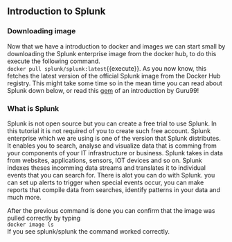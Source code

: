 ## Introduction to Splunk
### Downloading image
Now that we have a introduction to docker and images we can start small by downloading the Splunk enterprise image from the docker hub, to do this execute the following command.  
`docker pull splunk/splunk:latest`{{execute}}. As you now know, this fetches the latest version of the official Splunk image from the Docker Hub registry. 
This might take some time so in the mean time you can read about Splunk down below, or read this [gem](https://www.guru99.com/splunk-tutorial.html#1) of an introduction by Guru99!

### What is Splunk
Splunk is not open source but you can create a free trial to use Splunk. In this tutorial it is not required of you to create such free account. 
Splunk enterprise which we are using is one of the version that Splunk distributes. It enables you to search, analyse and visualize data that is comming from your components of your IT infrastructure or business. Splunk takes in data from websites, applications, sensors, IOT devices and so on. Splunk indexes theses incomming data streams and translates it to individual events that you can search for.
There is alot you can do with Splunk. you can set up alerts to trigger when special events occur, you can make reports that compile data from searches, identify patterns in your data and much more.   
  
After the previous command is done you can confirm that the image was pulled correctly by typing  
`docker image ls`  
If you see splunk/splunk the command worked correctly. 


